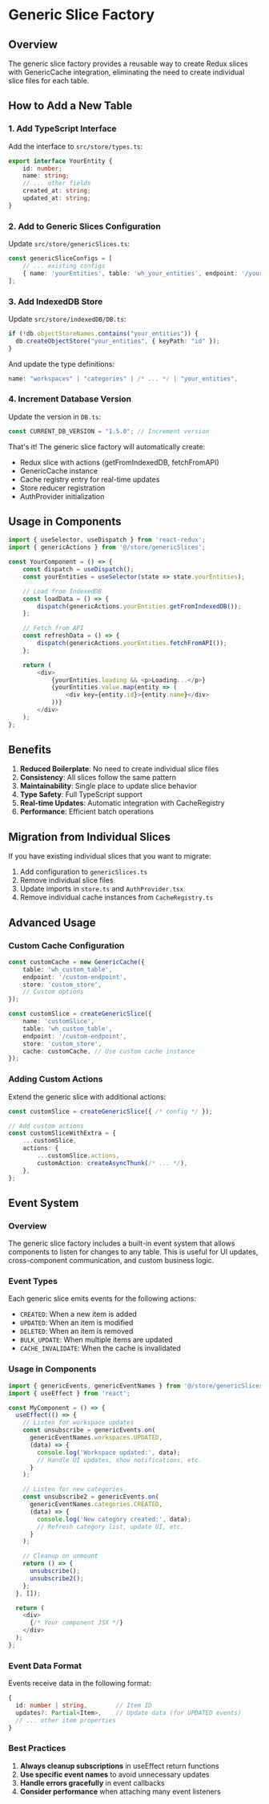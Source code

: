 # Generic Slice Factory

## Overview

The generic slice factory provides a reusable way to create Redux slices with GenericCache integration, eliminating the need to create individual slice files for each table.

## How to Add a New Table

### 1. Add TypeScript Interface

Add the interface to `src/store/types.ts`:

```typescript
export interface YourEntity {
    id: number;
    name: string;
    // ... other fields
    created_at: string;
    updated_at: string;
}
```

### 2. Add to Generic Slices Configuration

Update `src/store/genericSlices.ts`:

```typescript
const genericSliceConfigs = [
    // ... existing configs
    { name: 'yourEntities', table: 'wh_your_entities', endpoint: '/your-entities', store: 'your_entities' },
];
```

### 3. Add IndexedDB Store

Update `src/store/indexedDB/DB.ts`:

```typescript
if (!db.objectStoreNames.contains("your_entities")) {
  db.createObjectStore("your_entities", { keyPath: "id" });
}
```

And update the type definitions:

```typescript
name: "workspaces" | "categories" | /* ... */ | "your_entities",
```

### 4. Increment Database Version

Update the version in `DB.ts`:

```typescript
const CURRENT_DB_VERSION = "1.5.0"; // Increment version
```

That's it! The generic slice factory will automatically create:
- Redux slice with actions (getFromIndexedDB, fetchFromAPI)
- GenericCache instance
- Cache registry entry for real-time updates
- Store reducer registration
- AuthProvider initialization

## Usage in Components

```typescript
import { useSelector, useDispatch } from 'react-redux';
import { genericActions } from '@/store/genericSlices';

const YourComponent = () => {
    const dispatch = useDispatch();
    const yourEntities = useSelector(state => state.yourEntities);

    // Load from IndexedDB
    const loadData = () => {
        dispatch(genericActions.yourEntities.getFromIndexedDB());
    };

    // Fetch from API
    const refreshData = () => {
        dispatch(genericActions.yourEntities.fetchFromAPI());
    };

    return (
        <div>
            {yourEntities.loading && <p>Loading...</p>}
            {yourEntities.value.map(entity => (
                <div key={entity.id}>{entity.name}</div>
            ))}
        </div>
    );
};
```

## Benefits

1. **Reduced Boilerplate**: No need to create individual slice files
2. **Consistency**: All slices follow the same pattern
3. **Maintainability**: Single place to update slice behavior
4. **Type Safety**: Full TypeScript support
5. **Real-time Updates**: Automatic integration with CacheRegistry
6. **Performance**: Efficient batch operations

## Migration from Individual Slices

If you have existing individual slices that you want to migrate:

1. Add configuration to `genericSlices.ts`
2. Remove individual slice files
3. Update imports in `store.ts` and `AuthProvider.tsx`
4. Remove individual cache instances from `CacheRegistry.ts`

## Advanced Usage

### Custom Cache Configuration

```typescript
const customCache = new GenericCache({
    table: 'wh_custom_table',
    endpoint: '/custom-endpoint',
    store: 'custom_store',
    // Custom options
});

const customSlice = createGenericSlice({
    name: 'customSlice',
    table: 'wh_custom_table',
    endpoint: '/custom-endpoint',
    store: 'custom_store',
    cache: customCache, // Use custom cache instance
});
```

### Adding Custom Actions

Extend the generic slice with additional actions:

```typescript
const customSlice = createGenericSlice({ /* config */ });

// Add custom actions
const customSliceWithExtra = {
    ...customSlice,
    actions: {
        ...customSlice.actions,
        customAction: createAsyncThunk(/* ... */),
    },
};
```

## Event System

### Overview
The generic slice factory includes a built-in event system that allows components to listen for changes to any table. This is useful for UI updates, cross-component communication, and custom business logic.

### Event Types
Each generic slice emits events for the following actions:
- `CREATED`: When a new item is added
- `UPDATED`: When an item is modified
- `DELETED`: When an item is removed
- `BULK_UPDATE`: When multiple items are updated
- `CACHE_INVALIDATE`: When the cache is invalidated

### Usage in Components

```typescript
import { genericEvents, genericEventNames } from '@/store/genericSlices';
import { useEffect } from 'react';

const MyComponent = () => {
  useEffect(() => {
    // Listen for workspace updates
    const unsubscribe = genericEvents.on(
      genericEventNames.workspaces.UPDATED,
      (data) => {
        console.log('Workspace updated:', data);
        // Handle UI updates, show notifications, etc.
      }
    );

    // Listen for new categories
    const unsubscribe2 = genericEvents.on(
      genericEventNames.categories.CREATED,
      (data) => {
        console.log('New category created:', data);
        // Refresh category list, update UI, etc.
      }
    );

    // Cleanup on unmount
    return () => {
      unsubscribe();
      unsubscribe2();
    };
  }, []);

  return (
    <div>
      {/* Your component JSX */}
    </div>
  );
};
```

### Event Data Format
Events receive data in the following format:
```typescript
{
  id: number | string,        // Item ID
  updates?: Partial<Item>,    // Update data (for UPDATED events)
  // ... other item properties
}
```

### Best Practices
1. **Always cleanup subscriptions** in useEffect return functions
2. **Use specific event names** to avoid unnecessary updates
3. **Handle errors gracefully** in event callbacks
4. **Consider performance** when attaching many event listeners
